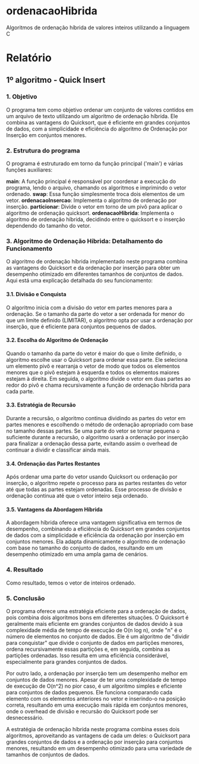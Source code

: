 # ordenacaoHibrida
Algoritmos de ordenação híbrida de valores inteiros utilizando a linguagem C

# Relatório

## 1º algoritmo - Quick Insert

### 1. Objetivo

O programa tem como objetivo ordenar um conjunto de valores contidos em um arquivo de texto utilizando um algoritmo de ordenação híbrida. Ele combina as vantagens do Quicksort, que é eficiente em grandes conjuntos de dados, com a simplicidade e eficiência do algoritmo de Ordenação por Inserção em conjuntos menores.

### 2. Estrutura do programa

O programa é estruturado em torno da função principal ('main') e várias funções auxiliares:

**main**: A função principal é responsável por coordenar a execução do programa, lendo o arquivo, chamando os algoritmos e imprimindo o vetor ordenado.
**swap**: Essa função simplesmente troca dois elementos de um vetor.
**ordenacaoInsercao**: Implementa o algoritmo de ordenação por inserção.
**particionar**: Divide o vetor em torno de um pivô para aplicar o algoritmo de ordenação quicksort.
**ordenacaoHibrida**: Implementa o algoritmo de ordenação híbrida, decidindo entre o quicksort e o inserção dependendo do tamanho do vetor.

### 3. Algoritmo de Ordenação Híbrida: Detalhamento do Funcionamento

O algoritmo de ordenação híbrida implementado neste programa combina as vantagens do Quicksort e da ordenação por inserção para obter um desempenho otimizado em diferentes tamanhos de conjuntos de dados. Aqui está uma explicação detalhada do seu funcionamento:

#### 3.1. Divisão e Conquista

O algoritmo inicia com a divisão do vetor em partes menores para a ordenação.
Se o tamanho da parte do vetor a ser ordenada for menor do que um limite definido (LIMITAR), o algoritmo opta por usar a ordenação por inserção, que é eficiente para conjuntos pequenos de dados.

#### 3.2. Escolha do Algoritmo de Ordenação

Quando o tamanho da parte do vetor é maior do que o limite definido, o algoritmo escolhe usar o Quicksort para ordenar essa parte.
Ele seleciona um elemento pivô e rearranja o vetor de modo que todos os elementos menores que o pivô estejam à esquerda e todos os elementos maiores estejam à direita.
Em seguida, o algoritmo divide o vetor em duas partes ao redor do pivô e chama recursivamente a função de ordenação híbrida para cada parte.

#### 3.3. Estratégia de Recursão

Durante a recursão, o algoritmo continua dividindo as partes do vetor em partes menores e escolhendo o método de ordenação apropriado com base no tamanho dessas partes.
Se uma parte do vetor se tornar pequena o suficiente durante a recursão, o algoritmo usará a ordenação por inserção para finalizar a ordenação dessa parte, evitando assim o overhead de continuar a dividir e classificar ainda mais.

#### 3.4. Ordenação das Partes Restantes

Após ordenar uma parte do vetor usando Quicksort ou ordenação por inserção, o algoritmo repete o processo para as partes restantes do vetor até que todas as partes estejam ordenadas.
Esse processo de divisão e ordenação continua até que o vetor inteiro seja ordenado.

#### 3.5. Vantagens da Abordagem Híbrida

A abordagem híbrida oferece uma vantagem significativa em termos de desempenho, combinando a eficiência do Quicksort em grandes conjuntos de dados com a simplicidade e eficiência da ordenação por inserção em conjuntos menores.
Ela adapta dinamicamente o algoritmo de ordenação com base no tamanho do conjunto de dados, resultando em um desempenho otimizado em uma ampla gama de cenários.

### 4. Resultado

Como resultado, temos o vetor de inteiros ordenado.

### 5. Conclusão

O programa oferece uma estratégia eficiente para a ordenação de dados, pois combina dois algoritmos bons em diferentes situações. O Quicksort é geralmente mais eficiente em grandes conjuntos de dados devido à sua complexidade média de tempo de execução de O(n log n), onde "n" é o número de elementos no conjunto de dados. Ele é um algoritmo de "dividir para conquistar" que divide o conjunto de dados em partições menores, ordena recursivamente essas partições e, em seguida, combina as partições ordenadas. Isso resulta em uma eficiência considerável, especialmente para grandes conjuntos de dados.

Por outro lado, a ordenação por inserção tem um desempenho melhor em conjuntos de dados menores. Apesar de ter uma complexidade de tempo de execução de O(n^2) no pior caso, é um algoritmo simples e eficiente para conjuntos de dados pequenos. Ele funciona comparando cada elemento com os elementos anteriores no vetor e inserindo-o na posição correta, resultando em uma execução mais rápida em conjuntos menores, onde o overhead de divisão e recursão do Quicksort pode ser desnecessário.

A estratégia de ordenação híbrida neste programa combina esses dois algoritmos, aproveitando as vantagens de cada um deles: o Quicksort para grandes conjuntos de dados e a ordenação por inserção para conjuntos menores, resultando em um desempenho otimizado para uma variedade de tamanhos de conjuntos de dados.
